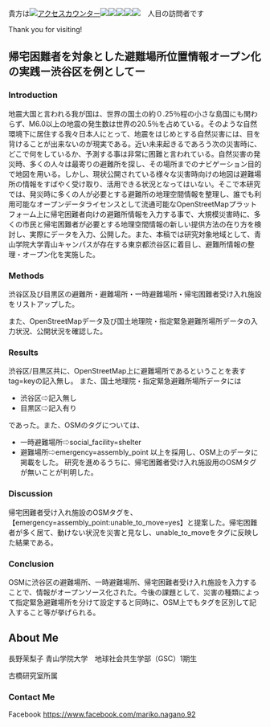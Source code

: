 

貴方は<!--タグはここから--><a href="http://www.rays-counter.com/"><img src="http://www.rays-counter.com/d411_f6_231/5b28c43192109/" alt="アクセスカウンター" border="0"></a><img src="http://www.rays-counter.com/images/counter_01.gif" border="0"><img src="http://www.rays-counter.com/images/counter_02.gif" border="0"><img src="http://www.rays-counter.com/images/counter_03.gif" border="0"><img src="http://www.rays-counter.com/images/counter_04.gif" border="0" ><img src="http://www.rays-counter.com/images/counter_05.gif" border="0"><!--ここまで-->　人目の訪問者です


Thank you for visiting!

## 帰宅困難者を対象とした避難場所位置情報オープン化の実践ー渋谷区を例としてー

### Introduction
地震大国と言われる我が国は、世界の国土の約０.25％程の小さな島国にも関わらず、M6.0以上の地震の発生数は世界の20.5％を占めている。そのような自然環境下に居住する我々日本人にとって、地震をはじめとする自然災害には、目を背けることが出来ないのが現実である。近い未来起きるであろう次の災害時に、どこで何をしているか、予測する事は非常に困難と言われている。自然災害の発災時、多くの人々は最寄りの避難所を探し、その場所までのナビゲーション目的で地図を用いる。しかし、現状公開されている様々な災害時向けの地図は避難場所の情報をすばやく受け取り、活用できる状況となってはいない。そこで本研究では、発災時に多くの人が必要とする避難所の地理空間情報を整理し、誰でも利用可能なオープンデータライセンスとして流通可能なOpenStreetMapプラットフォーム上に帰宅困難者向けの避難所情報を入力する事で、大規模災害時に、多くの市民と帰宅困難者が必要とする地理空間情報の新しい提供方法の在り方を検討し、実際にデータを入力、公開した。また、本稿では研究対象地域として、青山学院大学青山キャンパスが存在する東京都渋谷区に着目し、避難所情報の整理・オープン化を実施した。


### Methods
渋谷区及び目黒区の避難所・避難場所・一時避難場所・帰宅困難者受け入れ施設をリストアップした。


また、OpenStreetMapデータ及び国土地理院・指定緊急避難所場所データの入力状況、公開状況を確認した。


### Results
渋谷区/目黒区共に、OpenStreetMap上に避難場所であるということを表すtag=keyの記入無し。
また、国土地理院・指定緊急避難所場所データには

* 渋谷区⇨記入無し
* 目黒区⇨記入有り

であった。また、OSMのタグについては、
* 一時避難場所⇨social_facility=shelter
* 避難場所⇨emergency=assembly_point
以上を採用し、OSM上のデータに掲載をした。
研究を進めるうちに、帰宅困難者受け入れ施設用のOSMタグが無いことが判明した。


### Discussion
帰宅困難者受け入れ施設のOSMタグを、
【emergency=assembly_point:unable_to_move=yes】と提案した。帰宅困難者が多く居て、動けない状況を災害と見なし、unable_to_moveをタグに反映した結果である。


### Conclusion
OSMに渋谷区の避難場所、一時避難場所、帰宅困難者受け入れ施設を入力することで、情報がオープンソース化された。今後の課題として、災害の種類によって指定緊急避難場所を分けて設定すると同時に、OSM上でもタグを区別して記入すること等が挙げられる。


## About Me

長野茉梨子
青山学院大学　地球社会共生学部（GSC）1期生　

古橋研究室所属




### Contact Me

Facebook
https://www.facebook.com/mariko.nagano.92
